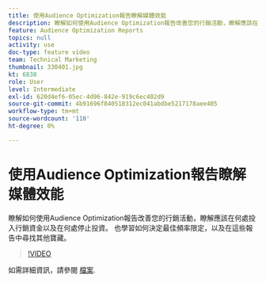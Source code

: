 ```yaml
---
title: 使用Audience Optimization報告瞭解媒體效能
description: 瞭解如何使用Audience Optimization報告改善您的行銷活動，瞭解應該在何處投入行銷資金以及在何處停止投資。 也學習如何決定最佳頻率限定，以及在這些報告中尋找其他寶藏。
feature: Audience Optimization Reports
topics: null
activity: use
doc-type: feature video
team: Technical Marketing
thumbnail: 330401.jpg
kt: 6838
role: User
level: Intermediate
exl-id: 620d4ef6-05ec-4d96-842e-919c6ec402d9
source-git-commit: 4b91696f840518312ec041abdbe5217178aee405
workflow-type: tm+mt
source-wordcount: '110'
ht-degree: 0%

---
```


# 使用Audience Optimization報告瞭解媒體效能

瞭解如何使用Audience Optimization報告改善您的行銷活動，瞭解應該在何處投入行銷資金以及在何處停止投資。 也學習如何決定最佳頻率限定，以及在這些報告中尋找其他寶藏。

>[!VIDEO](https://video.tv.adobe.com/v/330401/?quality=12&learn=on)

如需詳細資訊，請參閱 [檔案](https://experienceleague.adobe.com/docs/audience-manager/user-guide/reporting/audience-optimization-reports/audience-optimization-reports.html#reporting).
